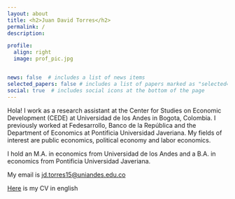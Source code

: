 ```yaml
---
layout: about
title: <h2>Juan David Torres</h2>
permalink: /
description: 

profile:
  align: right
  image: prof_pic.jpg


news: false  # includes a list of news items
selected_papers: false # includes a list of papers marked as "selected={true}"
social: true  # includes social icons at the bottom of the page
---
```


Hola! I work as a research assistant at the Center for Studies on Economic Development (CEDE) at Universidad de los Andes in Bogota, Colombia. I previously worked at Fedesarrollo, Banco de la República and the Department of Economics at Pontificia Universidad Javeriana. My fields of interest are public economics, political economy and labor economics.

I hold an M.A. in economics from Universidad de los Andes and a B.A. in economics from Pontificia Universidad Javeriana.

My email is jd.torres15@uniandes.edu.co

[Here](https://www.dropbox.com/s/s9cjbm01hrwz06v/CV.pdf?dl=0) is my CV in english

